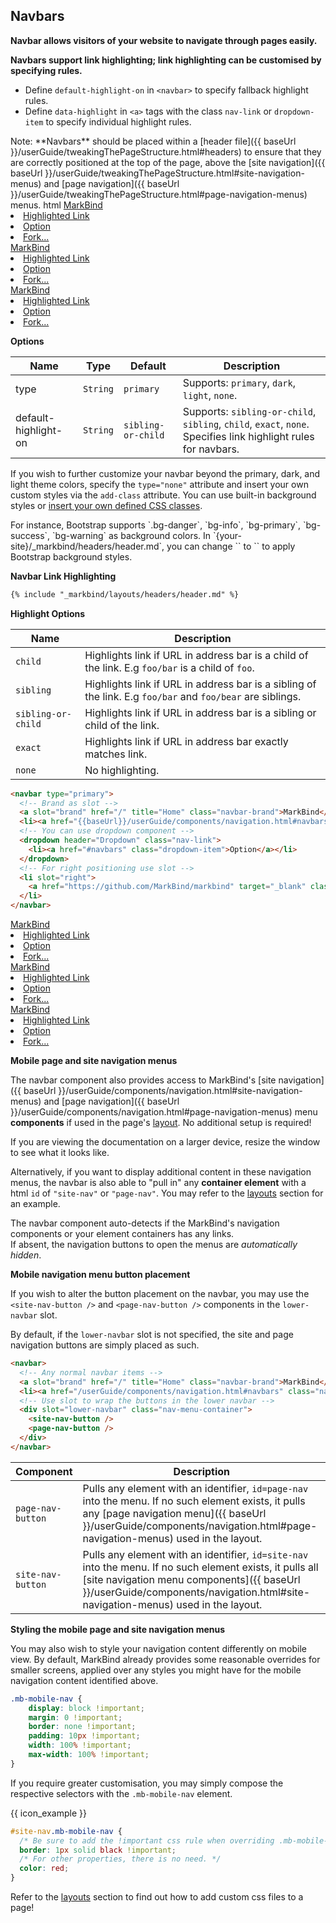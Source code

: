 ## Navbars

**Navbar allows visitors of your website to navigate through pages easily.**

**Navbars support link highlighting; link highlighting can be customised by specifying rules.**
- Define `default-highlight-on` in `<navbar>` to specify fallback highlight rules.
- Define `data-highlight` in `<a>` tags with the class `nav-link` or `dropdown-item` to specify individual highlight rules.

<box type="warning">
  <markdown>
Note: **Navbars** should be placed within a [header file]({{ baseUrl }}/userGuide/tweakingThePageStructure.html#headers) to ensure that they are correctly positioned at the top of the page, above the [site navigation]({{ baseUrl }}/userGuide/tweakingThePageStructure.html#site-navigation-menus) and [page navigation]({{ baseUrl }}/userGuide/tweakingThePageStructure.html#page-navigation-menus) menus.
  </markdown>
</box>

<include src="codeAndOutput.md" boilerplate >
<variable name="highlightStyle">html</variable>
<variable name="code">
<navbar type="primary">
  <!-- Brand as slot -->
  <a slot="brand" href="/" title="Home" class="navbar-brand">MarkBind</a>
  <li><a href="{{baseUrl}}/userGuide/components/navigation.html#navbars" class="nav-link">Highlighted Link</a></li>
  <!-- You can use dropdown component -->
  <dropdown header="Dropdown" class="nav-link">
    <li><a href="#navbars" class="dropdown-item">Option</a></li>
  </dropdown>
  <!-- For right positioning use slot -->
  <li slot="right">
    <a href="https://github.com/MarkBind/markbind" target="_blank" class="nav-link">Fork...</a>
  </li>
</navbar>

<navbar type="dark">
  <!-- Brand as slot -->
  <a slot="brand" href="/" title="Home" class="navbar-brand">MarkBind</a>
  <li><a href="{{baseUrl}}/userGuide/components/navigation.html#navbars" class="nav-link">Highlighted Link</a></li>
  <!-- You can use dropdown component -->
  <dropdown header="Dropdown" class="nav-link">
    <li><a href="#navbars" class="dropdown-item">Option</a></li>
  </dropdown>
  <!-- For right positioning use slot -->
  <li slot="right">
    <a href="https://github.com/MarkBind/markbind" target="_blank" class="nav-link">Fork...</a>
  </li>
</navbar>

<navbar type="light">
  <!-- Brand as slot -->
  <a slot="brand" href="/" title="Home" class="navbar-brand">MarkBind</a>
  <li><a href="{{baseUrl}}/userGuide/components/navigation.html#navbars" class="nav-link">Highlighted Link</a></li>
  <!-- You can use dropdown component -->
  <dropdown header="Dropdown" class="nav-link">
    <li><a href="#navbars" class="dropdown-item">Option</a></li>
  </dropdown>
  <!-- For right positioning use slot -->
  <li slot="right">
    <a href="https://github.com/MarkBind/markbind" target="_blank" class="nav-link">Fork...</a>
  </li>
</navbar>
</variable>
</include>

****Options****

Name | Type | Default | Description
--- | --- | --- | ---
type | `String` | `primary` | Supports: `primary`, `dark`, `light`, `none`.
default-highlight-on | `String` | `sibling-or-child` | Supports: `sibling-or-child`, `sibling`, `child`, `exact`, `none`. Specifies link highlight rules for navbars.

<box type="tip">

If you wish to further customize your navbar beyond the primary, dark, and light theme colors, specify the `type="none"` attribute and insert your own custom styles via the `add-class` attribute. You can <trigger trigger="click" for="modal:built-in-bg">use built-in background styles</trigger> or [insert your own defined CSS classes](/userGuide/components/advanced.md#inserting-custom-classes-into-components).

</box>

<modal header="Built-in background styles" id="modal:built-in-bg">
<md>For instance, Bootstrap supports `.bg-danger`, `bg-info`, `bg-primary`, `bg-success`, `bg-warning` as background colors.</md>
<md>In `{your-site}/_markbind/headers/header.md`, you can change `<navbar type="dark/primary/light">` to `<navbar type="none" add-class="bg-warning/danger/info/primary/success">` to apply Bootstrap background styles.</md>
</modal>

****Navbar Link Highlighting****

```html
{% include "_markbind/layouts/headers/header.md" %}
```

****Highlight Options****

Name | Description
--- | ---
`child` | Highlights link if URL in address bar is a child of the link. E.g `foo/bar` is a child of `foo`.
`sibling` | Highlights link if URL in address bar is a sibling of the link. E.g `foo/bar` and `foo/bear` are siblings.
`sibling-or-child` | Highlights link if URL in address bar is a sibling or child of the link.
`exact` | Highlights link if URL in address bar exactly matches link.
`none` | No highlighting.

<span id="short" class="d-none">

```html
<navbar type="primary">
  <!-- Brand as slot -->
  <a slot="brand" href="/" title="Home" class="navbar-brand">MarkBind</a>
  <li><a href="{{baseUrl}}/userGuide/components/navigation.html#navbars" class="nav-link">Highlighted Link</a></li>
  <!-- You can use dropdown component -->
  <dropdown header="Dropdown" class="nav-link">
    <li><a href="#navbars" class="dropdown-item">Option</a></li>
  </dropdown>
  <!-- For right positioning use slot -->
  <li slot="right">
    <a href="https://github.com/MarkBind/markbind" target="_blank" class="nav-link">Fork...</a>
  </li>
</navbar>
```

</span>

<span id="examples" class="d-none">

<navbar type="primary">
  <!-- Brand as slot -->
  <a slot="brand" href="/" title="Home" class="navbar-brand">MarkBind</a>
  <li><a href="{{baseUrl}}/userGuide/components/navigation.html#navbars" class="nav-link">Highlighted Link</a></li>
  <!-- You can use dropdown component -->
  <dropdown header="Dropdown" class="nav-link">
    <li><a href="#navbars" class="dropdown-item">Option</a></li>
  </dropdown>
  <!-- For right positioning use slot -->
  <li slot="right">
    <a href="https://github.com/MarkBind/markbind" target="_blank" class="nav-link">Fork...</a>
  </li>
</navbar>

<navbar type="dark">
  <!-- Brand as slot -->
  <a slot="brand" href="/" title="Home" class="navbar-brand">MarkBind</a>
  <li><a href="{{baseUrl}}/userGuide/components/navigation.html#navbars" class="nav-link">Highlighted Link</a></li>
  <!-- You can use dropdown component -->
  <dropdown header="Dropdown" class="nav-link">
    <li><a href="#navbars" class="dropdown-item">Option</a></li>
  </dropdown>
  <!-- For right positioning use slot -->
  <li slot="right">
    <a href="https://github.com/MarkBind/markbind" target="_blank" class="nav-link">Fork...</a>
  </li>
</navbar>

<navbar type="light">
  <!-- Brand as slot -->
  <a slot="brand" href="/" title="Home" class="navbar-brand">MarkBind</a>
  <li><a href="{{baseUrl}}/userGuide/components/navigation.html#navbars" class="nav-link">Highlighted Link</a></li>
  <!-- You can use dropdown component -->
  <dropdown header="Dropdown" class="nav-link">
    <li><a href="#navbars" class="dropdown-item">Option</a></li>
  </dropdown>
  <!-- For right positioning use slot -->
  <li slot="right">
    <a href="https://github.com/MarkBind/markbind" target="_blank" class="nav-link">Fork...</a>
  </li>
</navbar>

</span>

****Mobile page and site navigation menus****

The navbar component also provides access to MarkBind's [site navigation]({{ baseUrl }}/userGuide/components/navigation.html#site-navigation-menus) and [page navigation]({{ baseUrl }}/userGuide/components/navigation.html#page-navigation-menus) menu **components** if used in the page's [layout](../tweakingThePageStructure.md#layouts). No additional setup is required!

If you are viewing the documentation on a larger device, resize the window to see what it looks like.

Alternatively, if you want to display <tooltip content="e.g. adding an image to the site nav">additional content</tooltip> in these navigation menus, the navbar is also able to "pull in" any **container element** with a html `id` of `"site-nav"` or `"page-nav"`. You may refer to the [layouts](../tweakingThePageStructure.md#layouts) section for an example.

<box type="tip" seamless>

The navbar component auto-detects if the MarkBind's navigation components or your element containers has any <tooltip content="`<a>` tags in particular">links</tooltip>.<br>
If absent, the navigation buttons to open the menus are _automatically hidden_.
</box>

****Mobile navigation menu button placement****

If you wish to alter the button placement on the navbar, you may use the `<site-nav-button />` and `<page-nav-button />` components in the `lower-navbar` slot.

By default, if the `lower-navbar` slot is not specified, the site and page navigation buttons are simply placed as such.

```html
<navbar>
  <!-- Any normal navbar items -->
  <a slot="brand" href="/" title="Home" class="navbar-brand">MarkBind</a>
  <li><a href="/userGuide/components/navigation.html#navbars" class="nav-link">Highlighted Link</a></li>
  <!-- Use slot to wrap the buttons in the lower navbar -->
  <div slot="lower-navbar" class="nav-menu-container">
    <site-nav-button />
    <page-nav-button />
  </div>
</navbar>
```

Component | Description
--- | ---
`page-nav-button` | Pulls any element with an identifier, `id=page-nav` into the menu. If no such element exists, it pulls any [page navigation menu]({{ baseUrl }}/userGuide/components/navigation.html#page-navigation-menus) used in the layout.
`site-nav-button` | Pulls any element with an identifier, `id=site-nav` into the menu. If no such element exists, it pulls all [site navigation menu components]({{ baseUrl }}/userGuide/components/navigation.html#site-navigation-menus) used in the layout.

****Styling the mobile page and site navigation menus****

You may also wish to style your navigation content differently on mobile view.
By default, MarkBind already provides some reasonable overrides for smaller screens, applied over any styles you might have for the mobile navigation content identified above.

```css {heading="Css class attached to the root navigation element"}
.mb-mobile-nav {
    display: block !important;
    margin: 0 !important;
    border: none !important;
    padding: 10px !important;
    width: 100% !important;
    max-width: 100% !important;
}
```

If you require greater customisation, you may simply compose the respective selectors with the `.mb-mobile-nav` element.

{{ icon_example }}

```css {heading=""}
#site-nav.mb-mobile-nav {
  /* Be sure to add the !important css rule when overriding .mb-mobile-nav's properties! */
  border: 1px solid black !important;
  /* For other properties, there is no need. */
  color: red;
}
```

<box type="tip" seamless>

Refer to the [layouts](../tweakingThePageStructure.md) section to find out how to add custom css files to a page!
</box>

